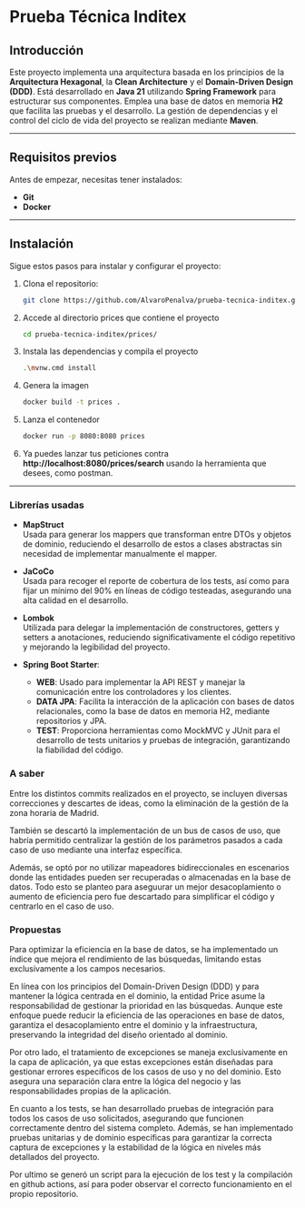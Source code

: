 # Prueba Técnica Inditex

## Introducción
Este proyecto implementa una arquitectura basada en los principios de la **Arquitectura Hexagonal**, la **Clean Architecture** y el **Domain-Driven Design (DDD)**. Está desarrollado en **Java 21** utilizando **Spring Framework** para estructurar sus componentes. Emplea una base de datos en memoria **H2** que facilita las pruebas y el desarrollo. La gestión de dependencias y el control del ciclo de vida del proyecto se realizan mediante **Maven**.

---

## Requisitos previos
Antes de empezar, necesitas tener instalados:
- **Git**
- **Docker**

---

## Instalación
Sigue estos pasos para instalar y configurar el proyecto:

1. Clona el repositorio:
   ```bash
   git clone https://github.com/AlvaroPenalva/prueba-tecnica-inditex.git

2. Accede al directorio prices que contiene el proyecto 
    ```bash
    cd prueba-tecnica-inditex/prices/

3. Instala las dependencias y compila el proyecto 
    ```bash
    .\mvnw.cmd install

4. Genera la imagen 
    ```bash
    docker build -t prices .

5. Lanza el contenedor 
    ```bash
    docker run -p 8080:8080 prices

6. Ya puedes lanzar tus peticiones contra **http://localhost:8080/prices/search** usando la herramienta que desees, como postman.

---

### Librerías usadas

- **MapStruct**  
  Usada para generar los mappers que transforman entre DTOs y objetos de dominio, reduciendo el desarrollo de estos a clases abstractas sin necesidad de implementar manualmente el mapper.

- **JaCoCo**  
  Usada para recoger el reporte de cobertura de los tests, así como para fijar un mínimo del 90% en líneas de código testeadas, asegurando una alta calidad en el desarrollo.

- **Lombok**  
  Utilizada para delegar la implementación de constructores, getters y setters a anotaciones, reduciendo significativamente el código repetitivo y mejorando la legibilidad del proyecto.

- **Spring Boot Starter**:
  - **WEB**: Usado para implementar la API REST y manejar la comunicación entre los controladores y los clientes.
  - **DATA JPA**: Facilita la interacción de la aplicación con bases de datos relacionales, como la base de datos en memoria H2, mediante repositorios y JPA.
  - **TEST**: Proporciona herramientas como MockMVC y JUnit para el desarrollo de tests unitarios y pruebas de integración, garantizando la fiabilidad del código.

### A saber

Entre los distintos commits realizados en el proyecto, se incluyen diversas correcciones y descartes de ideas, como la eliminación de la gestión de la zona horaria de Madrid.

También se descartó la implementación de un bus de casos de uso, que habría permitido centralizar la gestión de los parámetros pasados a cada caso de uso mediante una interfaz específica.

Además, se optó por no utilizar mapeadores bidireccionales en escenarios donde las entidades pueden ser recuperadas o almacenadas en la base de datos. Todo esto se planteo para aseguurar un mejor desacoplamiento o aumento de eficiencia pero fue descartado para simplificar el código y centrarlo en el caso de uso.

### Propuestas

Para optimizar la eficiencia en la base de datos, se ha implementado un índice que mejora el rendimiento de las búsquedas, limitando estas exclusivamente a los campos necesarios.

En línea con los principios del Domain-Driven Design (DDD) y para mantener la lógica centrada en el dominio, la entidad Price asume la responsabilidad de gestionar la prioridad en las búsquedas. Aunque este enfoque puede reducir la eficiencia de las operaciones en base de datos, garantiza el desacoplamiento entre el dominio y la infraestructura, preservando la integridad del diseño orientado al dominio.

Por otro lado, el tratamiento de excepciones se maneja exclusivamente en la capa de aplicación, ya que estas excepciones están diseñadas para gestionar errores específicos de los casos de uso y no del dominio. Esto asegura una separación clara entre la lógica del negocio y las responsabilidades propias de la aplicación.

En cuanto a los tests, se han desarrollado pruebas de integración para todos los casos de uso solicitados, asegurando que funcionen correctamente dentro del sistema completo. Además, se han implementado pruebas unitarias y de dominio específicas para garantizar la correcta captura de excepciones y la estabilidad de la lógica en niveles más detallados del proyecto.

Por ultimo se generó un script para la ejecución de los test y la compilación en github actions, así para poder observar el correcto funcionamiento en el propio repositorio.